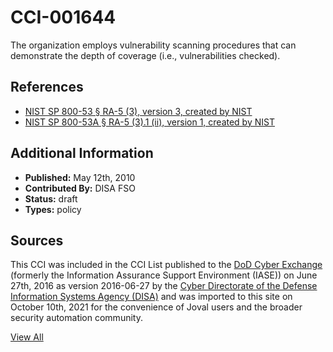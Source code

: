 # CCI-001644

The organization employs vulnerability scanning procedures that can demonstrate the depth of coverage (i.e., vulnerabilities checked).

## References ##

* [NIST SP 800-53 § RA-5 (3), version 3, created by NIST](http://csrc.nist.gov/publications/PubsSPs.html)
* [NIST SP 800-53A § RA-5 (3).1 (ii), version 1, created by NIST](http://csrc.nist.gov/publications/PubsSPs.html)


## Additional Information ##

* **Published:** May 12th, 2010
* **Contributed By:** DISA FSO
* **Status:** draft
* **Types:** policy

## Sources ##

This CCI was included in the CCI List published to the [DoD Cyber Exchange](https://public.cyber.mil/stigs/cci/)
(formerly the Information Assurance Support Environment (IASE)) on June 27th, 2016 as version
2016-06-27 by the [Cyber Directorate of the Defense Information Systems Agency (DISA)](https://public.cyber.mil/about-cyber/)
and was imported to this site on October 10th, 2021 for the convenience of Joval users and the broader
security automation community.

[View All](../README.md)
